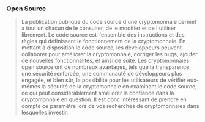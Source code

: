 ### Open Source

> La publication publique du code source d'une cryptomonnaie permet à tout un chacun de le consulter, de le modifier et de l'utiliser librement. Le code source est l'ensemble des instructions et des règles qui définissent le fonctionnement de la cryptomonnaie. En mettant à disposition le code source, les développeurs peuvent collaborer pour améliorer la cryptomonnaie, corriger les bugs, ajouter de nouvelles fonctionnalités, et ainsi de suite. Les cryptomonnaies open source ont de nombreux avantages, tels que la transparence, une sécurité renforcée, une communauté de développeurs plus engagée, et bien sûr, la possibilité pour les utilisateurs de vérifier eux-mêmes la sécurité de la cryptomonnaie en examinant le code source, ce qui peut considérablement améliorer la confiance dans la cryptomonnaie en question. Il est donc intéressant de prendre en compte ce paramètre lors de vos recherches de cryptomonnaies dans lesquelles investir.
